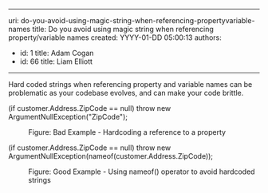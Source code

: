 

---
uri: do-you-avoid-using-magic-string-when-referencing-propertyvariable-names
title: Do you avoid using magic string when referencing property/variable names
created: YYYY-01-DD 05:00:13
authors:
  - id: 1
    title: Adam Cogan
  - id: 66
    title: Liam Elliott
---




<span class='intro'> ​Hard coded strings when referencing property and variable names can be problematic as your codebase evolves, and can make your code brittle.<br> </span>

<p class="ssw15-rteElement-CodeArea">​​(if customer.Address.ZipCode == null) throw new ArgumentNullException(&quot;ZipCode&quot;);<br></p><dd class="ssw15-rteElement-FigureBad">Figure&#58;&#160;​​​Bad Example -&#160;Hardcoding a reference to a property<br></dd><p class="ssw15-rteElement-CodeArea">​​(if customer.Address.ZipCode == null) throw new ArgumentNullException(nameof(customer.Address.ZipCode));<br></p><dd class="ssw15-rteElement-FigureGood">​​Figure&#58; Good Example - Using nameof() operator to avoid hardcoded strings<br></dd>



